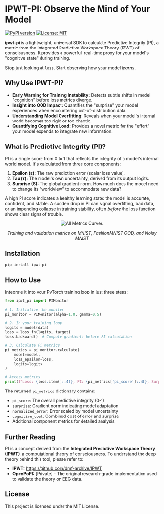 # IPWT-PI: Observe the Mind of Your Model

[![PyPI version](https://badge.fury.io/py/ipwt-pi.svg)](https://badge.fury.io/py/ipwt-pi)
[![License: MIT](https://img.shields.io/badge/License-MIT-yellow.svg)](https://opensource.org/licenses/MIT)

**ipwt-pi** is a lightweight, universal SDK to calculate Predictive Integrity (PI), a metric from the Integrated Predictive Workspace Theory (IPWT) of consciousness. It provides a powerful, real-time proxy for your model's "cognitive state" during training.

Stop just looking at `loss`. Start observing how your model _learns_.

## Why Use IPWT-PI?

- **Early Warning for Training Instability:** Detects subtle shifts in model "cognition" before loss metrics diverge.
- **Insight into OOD Impact:** Quantifies the "surprise" your model experiences when encountering out-of-distribution data.
- **Understanding Model Overfitting:** Reveals when your model's internal world becomes too rigid or too chaotic.
- **Quantifying Cognitive Load:** Provides a novel metric for the "effort" your model expends to integrate new information.

## What is Predictive Integrity (PI)?

PI is a single score from 0 to 1 that reflects the integrity of a model's internal world model. It's calculated from three core components:

1. **Epsilon (ε):** The raw prediction error (scalar loss value).
2. **Tau (τ):** The model's own uncertainty, derived from its output logits.
3. **Surprise (S):** The global gradient norm. How much does the model need to change its "worldview" to accommodate new data?

A high PI score indicates a healthy learning state: the model is accurate, confident, and stable. A sudden drop in PI can signal overfitting, bad data, or an impending collapse in training stability, often _before_ the loss function shows clear signs of trouble.

<p align="center">
  <img src="/output/all_metrics_curves.png" alt="All Metrics Curves" style="max-width: 400px;"/>
</p>
<p align="center">
  <em>Training and validation metrics on MNIST, FashionMNIST OOD, and Noisy MNIST</em>
</p>

## Installation

```bash
pip install ipwt-pi
```

## How to Use

Integrate it into your PyTorch training loop in just three steps:

```python
from ipwt_pi import PIMonitor

# 1. Initialize the monitor
pi_monitor = PIMonitor(alpha=1.0, gamma=0.5)

# 2. In your training loop
logits = model(data)
loss = loss_fn(logits, target)
loss.backward()  # Compute gradients before PI calculation

# 3. Calculate PI metrics
pi_metrics = pi_monitor.calculate(
    model=model,
    loss_epsilon=loss,
    logits=logits
)

# Access metrics
print(f"Loss: {loss.item():.4f}, PI: {pi_metrics['pi_score']:.4f}, Surprise: {pi_metrics['surprise']:.4f}")
```

The returned `pi_metrics` dictionary contains:

- `pi_score`: The overall predictive integrity (0-1)
- `surprise`: Gradient norm indicating model adaptation
- `normalized_error`: Error scaled by model uncertainty
- `cognitive_cost`: Combined cost of error and surprise
- Additional component metrics for detailed analysis

## Further Reading

PI is a concept derived from the **Integrated Predictive Workspace Theory (IPWT)**, a computational theory of consciousness. To understand the deep theory behind this tool, please refer to:

- **IPWT:** <https://github.com/dmf-archive/IPWT>
- **OpenPoPI:** [Private] - The original research-grade implementation used to validate the theory on EEG data.

## License

This project is licensed under the MIT License.

